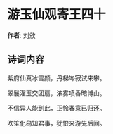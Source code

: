 # 游玉仙观寄王四十

**作者**: 刘攽

## 诗词内容

紫府仙真冰雪颜，丹梯岑寂试来攀。

翠鬟濯玉交团扇，浓雾喷香暗博山。

不信异人能到此，正怜春意已归还。

吹笙化舄知君事，犹恨来游先后间。

